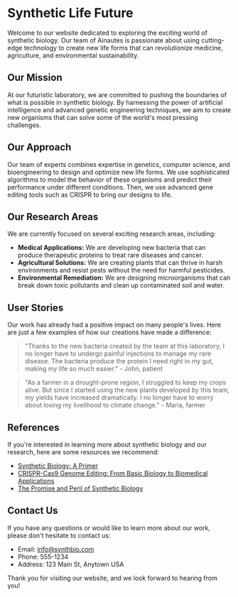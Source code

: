 <!--font:Roboto-->

# Synthetic Life Future

Welcome to our website dedicated to exploring the exciting world of synthetic biology. Our team of Ainautes is passionate about using cutting-edge technology to create new life forms that can revolutionize medicine, agriculture, and environmental sustainability.

## Our Mission

At our futuristic laboratory, we are committed to pushing the boundaries of what is possible in synthetic biology. By harnessing the power of artificial intelligence and advanced genetic engineering techniques, we aim to create new organisms that can solve some of the world's most pressing challenges.

## Our Approach

Our team of experts combines expertise in genetics, computer science, and bioengineering to design and optimize new life forms. We use sophisticated algorithms to model the behavior of these organisms and predict their performance under different conditions. Then, we use advanced gene editing tools such as CRISPR to bring our designs to life.

## Our Research Areas

We are currently focused on several exciting research areas, including:

- **Medical Applications:** We are developing new bacteria that can produce therapeutic proteins to treat rare diseases and cancer.
- **Agricultural Solutions:** We are creating plants that can thrive in harsh environments and resist pests without the need for harmful pesticides.
- **Environmental Remediation:** We are designing microorganisms that can break down toxic pollutants and clean up contaminated soil and water.

## User Stories

Our work has already had a positive impact on many people's lives. Here are just a few examples of how our creations have made a difference:

> "Thanks to the new bacteria created by the team at this laboratory, I no longer have to undergo painful injections to manage my rare disease. The bacteria produce the protein I need right in my gut, making my life so much easier." - John, patient

> "As a farmer in a drought-prone region, I struggled to keep my crops alive. But since I started using the new plants developed by this team, my yields have increased dramatically. I no longer have to worry about losing my livelihood to climate change." - Maria, farmer

## References

If you're interested in learning more about synthetic biology and our research, here are some resources we recommend:

- [Synthetic Biology: A Primer](#)
- [CRISPR-Cas9 Genome Editing: From Basic Biology to Biomedical Applications](#)
- [The Promise and Peril of Synthetic Biology](#)

## Contact Us

If you have any questions or would like to learn more about our work, please don't hesitate to contact us:

- Email: info@synthbio.com
- Phone: 555-1234
- Address: 123 Main St, Anytown USA

Thank you for visiting our website, and we look forward to hearing from you!

<!--

Write me content for website with wallpaper which alt text is:

"A futuristic laboratory where Ainautes use AI and advanced technology to create new forms of life."

The name/title of the page should not be 1:1 copy of the alt text but rather a real content of the website which is using this wallpaper.

- Use markdown format 
- Start with heading
- Heading should be short and concise
- The content should look like a real website 
- The website should not be about the wallpaper, wallpaper is just a related background
- Heading should be contain work "wallpaper" or "background"
- Include real sections like references, contact, user stories, etc. use things relevant to the page purpose.
- Feel free to use structure like headings, bullets, numbering, blockquotes, paragraphs, horizontal lines, etc.
- You can use formatting like bold or _italic_
- You can include UTF-8 emojis
- Links should be only #hash anchors (and you can refer to the document itself)
- Do not include images


---


# The Future of Synthetic Biology: Creating New Life Forms with AI and Advanced Technology

Welcome to our website dedicated to exploring the exciting world of synthetic biology. Our team of Ainautes is passionate about using cutting-edge technology to create new life forms that can revolutionize medicine, agriculture, and environmental sustainability.

## Our Mission

At our futuristic laboratory, we are committed to pushing the boundaries of what is possible in synthetic biology. By harnessing the power of artificial intelligence and advanced genetic engineering techniques, we aim to create new organisms that can solve some of the world's most pressing challenges.

## Our Approach

Our team of experts combines expertise in genetics, computer science, and bioengineering to design and optimize new life forms. We use sophisticated algorithms to model the behavior of these organisms and predict their performance under different conditions. Then, we use advanced gene editing tools such as CRISPR to bring our designs to life.

## Our Research Areas

We are currently focused on several exciting research areas, including:

- **Medical Applications:** We are developing new bacteria that can produce therapeutic proteins to treat rare diseases and cancer.
- **Agricultural Solutions:** We are creating plants that can thrive in harsh environments and resist pests without the need for harmful pesticides.
- **Environmental Remediation:** We are designing microorganisms that can break down toxic pollutants and clean up contaminated soil and water.

## User Stories

Our work has already had a positive impact on many people's lives. Here are just a few examples of how our creations have made a difference:

> "Thanks to the new bacteria created by the team at this laboratory, I no longer have to undergo painful injections to manage my rare disease. The bacteria produce the protein I need right in my gut, making my life so much easier." - John, patient

> "As a farmer in a drought-prone region, I struggled to keep my crops alive. But since I started using the new plants developed by this team, my yields have increased dramatically. I no longer have to worry about losing my livelihood to climate change." - Maria, farmer

## References

If you're interested in learning more about synthetic biology and our research, here are some resources we recommend:

- [Synthetic Biology: A Primer](#)
- [CRISPR-Cas9 Genome Editing: From Basic Biology to Biomedical Applications](#)
- [The Promise and Peril of Synthetic Biology](#)

## Contact Us

If you have any questions or would like to learn more about our work, please don't hesitate to contact us:

- Email: info@synthbio.com
- Phone: 555-1234
- Address: 123 Main St, Anytown USA

Thank you for visiting our website, and we look forward to hearing from you!

-->
